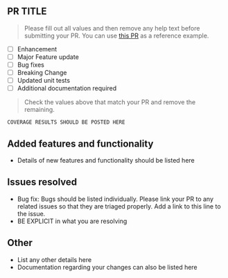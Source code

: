 ## PR TITLE
> Please fill out all values and then remove any help text before submitting your PR.
> You can use [this PR](https://github.com/CrowdStrike/falconpy/pull/67) as a reference example.

- [ ] Enhancement
- [ ] Major Feature update
- [ ] Bug fixes 
- [ ] Breaking Change
- [ ] Updated unit tests
- [ ] Additional documentation required

> Check the values above that match your PR and remove the remaining.

```shell
COVERAGE RESULTS SHOULD BE POSTED HERE
```

## Added features and functionality
+ Details of new features and functionality should be listed here

## Issues resolved
+ Bug fix: Bugs should be listed individually. Please link your PR to any related issues so that they are triaged properly. Add a link to this line to the issue.
+ BE EXPLICIT in what you are resolving

## Other
+ List any other details here
+ Documentation regarding your changes can also be listed here

